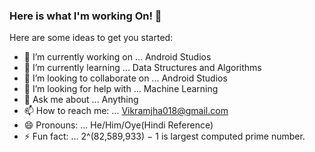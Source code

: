 ### Here is what I'm working On! 👋

Here are some ideas to get you started:

- 🔭 I’m currently working on ... Android Studios
- 🌱 I’m currently learning ... Data Structures and Algorithms
- 👯 I’m looking to collaborate on ... Android Studios
- 🤔 I’m looking for help with ... Machine Learning
- 💬 Ask me about ... Anything
- 📫 How to reach me: ... Vikramjha018@gmail.com  
- 😄 Pronouns: ... He/Him/Oye(Hindi Reference)
- ⚡ Fun fact: ... 2^(82,589,933) − 1 is largest computed prime number.
